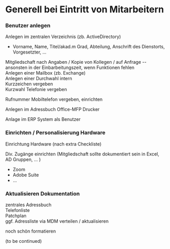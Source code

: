 # Generell bei Eintritt von Mitarbeitern  

### Benutzer anlegen

Anlegen im zentralen Verzeichnis (zb. ActiveDirectory)  
  - Vorname, Name, Titel/akad.m Grad, Abteilung, Anschrift des Dienstorts, Vorgesetzter, ...

Mitgliedschaft nach Angaben / Kopie von Kollegen / auf Anfrage -- ansonsten in der Einbarbeitungszeit, wenn Funktionen fehlen  
Anlegen einer Mailbox (zb. Exchange)  
Anlegen einer Durchwahl intern  
Kurzzeichen vergeben  
Kurzwahl Telefonie vergeben  

Rufnummer Mobiltelefon  vergeben, einrichten

Anlegen im Adressbuch Office-MFP Drucker  

Anlage im ERP System als Benutzer  


### Einrichten / Personalisierung Hardware

Einrichtung Hardware (nach extra Checkliste)  

Div. Zugänge einrichten (Mitgliedschaft sollte dokumentiert sein in Excel, AD Gruppen, ... )  
- Zoom  
- Adobe Suite  
- ...  

### Aktualisieren Dokumentation  
zentrales Adressbuch  
Telefonliste  
Patchplan  
ggf. Adressliste via MDM verteilen / aktualisieren  

noch schön formatieren  

(to be continued)

